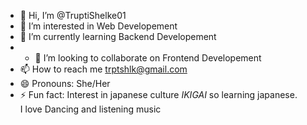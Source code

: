 - 👋 Hi, I’m @TruptiShelke01
- 👀 I’m interested in Web Developement
- 🌱 I’m currently learning Backend Developement
- - 💞️ I’m looking to collaborate on Frontend Developement
- 📫 How to reach me trptshlk@gmail.com
- 😄 Pronouns: She/Her
- ⚡ Fun fact: Interest in japanese culture <i>IKIGAI</i> so learning japanese.</br> I love Dancing and listening music

<!---
TruptiShelke01/TruptiShelke01 is a ✨ special ✨ repository because its `README.md` (this file) appears on your GitHub profile.
You can click the Preview link to take a look at your changes.
--->
